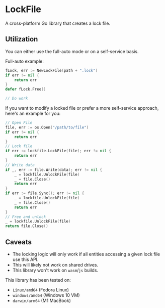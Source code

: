 #  LockFile
A cross-platform Go library that creates a lock file.

## Utilization

You can either use the full-auto mode or on a self-service basis.

Full-auto example:

```go
fLock, err := NewLockFile(path + ".lock")
if err != nil {
    return err
}
defer fLock.Free()

// Do work
```

If you want to modify a locked file or prefer a more self-service approach, here's an example for you:

```go
// Open File
file, err := os.Open("/path/to/file")
if err != nil {
	return err
}
// Lock file
if err := lockfile.LockFile(file); err != nil {
	return err
}
// Write data
if _, err := file.Write(data); err != nil {
	_ = lockfile.UnlockFile(file)
	_ = file.Close()
	return err
}
if err := file.Sync(); err != nil {
	_ = lockfile.UnlockFile(file)
	_ = file.Close()
	return err
}
// Free and unlock
_ = lockfile.UnlockFile(file)
return file.Close()
```

## Caveats

- The locking logic will only work if all entities accessing a given lock file use this API.
- This will likely not work on shared drives.
- This library won't work on `wasm`/`js` builds.

This library has been tested on:
- `Linux/amd64` (Fedora Linux)
- `windows/amd64` (Windows 10 VM)
- `darwin/arm64` (M1 MacBook)